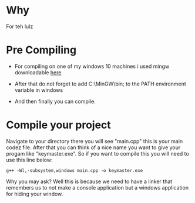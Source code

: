# Why

For teh lulz

# Pre Compiling

* For compiling on one of my windows 10 machines i used mingw downloadable <a href="http://sourceforge.net/projects/mingw/files/">here</a>

* After that do not forget to add C:\MinGW\bin; to the PATH environment variable in windows

* And then finally you can compile.

# Compile your project

Navigate to your directory there you will see "main.cpp" this is your main codez file. After that you can think of a nice name you want to give your progam like "keymaster.exe". So if you want to compile this you will need to use this line below:

`g++ -Wl,-subsystem,windows main.cpp -o keymaster.exe`

Why you may ask? Well this is because we need to have a linker that remembers us to not make a console application but a windows application for hiding your window.
